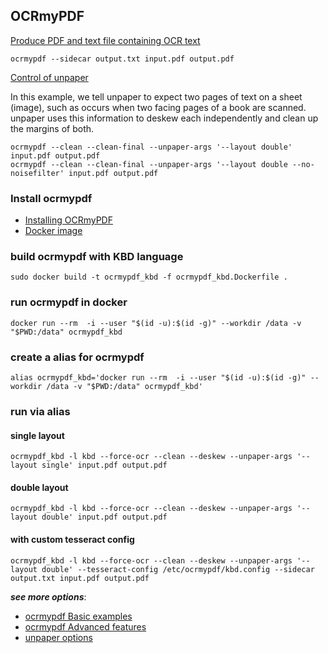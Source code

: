 ## OCRmyPDF

[Produce PDF and text file containing OCR text](https://ocrmypdf.readthedocs.io/en/latest/cookbook.html#produce-pdf-and-text-file-containing-ocr-text)

```shell
ocrmypdf --sidecar output.txt input.pdf output.pdf
```

[Control of unpaper](https://ocrmypdf.readthedocs.io/en/latest/advanced.html#control-of-unpaper)

In this example, we tell unpaper to expect two pages of text on a sheet (image), such as occurs when two facing pages of a book are scanned. unpaper uses this information to deskew each independently and clean up the margins of both.

```shell
ocrmypdf --clean --clean-final --unpaper-args '--layout double' input.pdf output.pdf
ocrmypdf --clean --clean-final --unpaper-args '--layout double --no-noisefilter' input.pdf output.pdf
```

### Install ocrmypdf
- [Installing OCRmyPDF](https://ocrmypdf.readthedocs.io/en/latest/installation.html#installing-ocrmypdf)
- [Docker image](https://ocrmypdf.readthedocs.io/en/latest/docker.html)
 
### build ocrmypdf with KBD language
```shell
sudo docker build -t ocrmypdf_kbd -f ocrmypdf_kbd.Dockerfile .
```

### run ocrmypdf in docker
```shell
docker run --rm  -i --user "$(id -u):$(id -g)" --workdir /data -v "$PWD:/data" ocrmypdf_kbd
```

### create a alias for ocrmypdf
```shell
alias ocrmypdf_kbd='docker run --rm  -i --user "$(id -u):$(id -g)" --workdir /data -v "$PWD:/data" ocrmypdf_kbd'
```

### run via alias

#### single layout
```shell
ocrmypdf_kbd -l kbd --force-ocr --clean --deskew --unpaper-args '--layout single' input.pdf output.pdf
```

#### double layout
```shell
ocrmypdf_kbd -l kbd --force-ocr --clean --deskew --unpaper-args '--layout double' input.pdf output.pdf
```

#### with custom tesseract config
```shell
ocrmypdf_kbd -l kbd --force-ocr --clean --deskew --unpaper-args '--layout double' --tesseract-config /etc/ocrmypdf/kbd.config --sidecar output.txt input.pdf output.pdf 
```

***see more options***:
- [ocrmypdf Basic examples](https://ocrmypdf.readthedocs.io/en/latest/cookbook.html)
- [ocrmypdf Advanced features](https://ocrmypdf.readthedocs.io/en/latest/advanced.html)
- [unpaper options](https://github.com/Flameeyes/unpaper/blob/main/doc/image-processing.md)